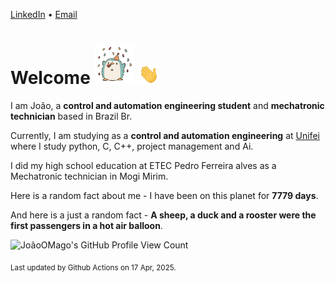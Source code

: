[LinkedIn](https://www.linkedin.com/in/joão-pedro-gozzoli-b95641301/) &bull;
[Email](joaopedrogozzoli@gmail.com)

# Welcome <img src="happy.gif" height="64px" /> <img src="wave.gif" height="32px" />

I am João, a  **control and automation engineering student** and **mechatronic technician** based in Brazil Br.

Currently, I am studying as a **control and automation engineering** at [Unifei](https://unifei.edu.br) where I study python, C, C++, project management and Ai.

I did my high school education at ETEC Pedro Ferreira alves as a Mechatronic technician in Mogi Mirim.

Here is a random fact about me - I have been on this planet for **7779 days**.

And here is a just a random fact -  **A sheep, a duck and a rooster were the first passengers in a hot air balloon**.

![JoãoOMago's GitHub Profile View Count](https://komarev.com/ghpvc/?username=JoaoOMago)

<sub>Last updated by Github Actions on 17 Apr, 2025.</sub>
